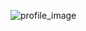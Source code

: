 ![profile_image](https://avatars2.githubusercontent.com/u/72171289?s=400&u=d27c01059e4177b7dc187fb23930b1f68152473c&v=4)
